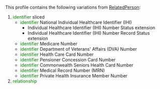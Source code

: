 This profile contains the following variations from [RelatedPerson](http://hl7.org/fhir/R4/RelatedPerson):

1. <span style='color:green'> identifier </span>  sliced
   * <span style='color:green'> identifier </span> National Individual Healthcare Identifier (IHI)
      * Individual Healthcare Identifier (IHI) Number Status extension
      * Individual Healthcare Identifier (IHI) Number Record Status extension
   * <span style='color:green'> identifier </span> Medicare Number
   * <span style='color:green'> identifier </span> Department of Veterans' Affairs (DVA) Number
   * <span style='color:green'> identifier </span> Health Care Card Number
   * <span style='color:green'> identifier </span> Pensioner Concession Card Number
   * <span style='color:green'> identifier </span> Commonwealth Seniors Health Card Number
   * <span style='color:green'> identifier </span> Medical Record Number (MRN)
   * <span style='color:green'> identifier </span> Private Health Insurance Member Number
1. <span style='color:green'> relationship </span> 